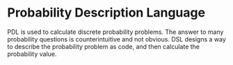 # Probability Description Language

PDL is used to calculate discrete probability problems. The answer to many probability questions is counterintuitive and not obvious. DSL designs a way to describe the probability problem as code, and then calculate the probability value.
